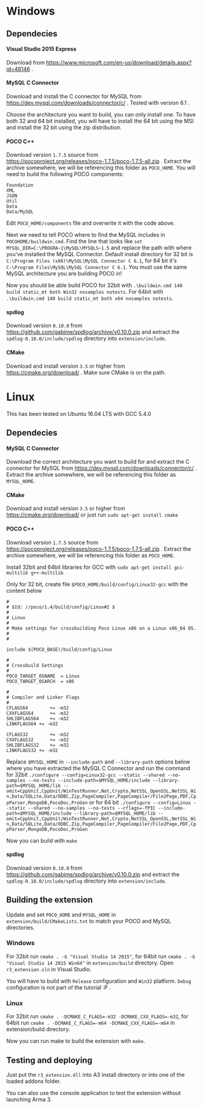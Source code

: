# Windows

## Dependecies

#### Visual Studio 2015 Express
Download from https://www.microsoft.com/en-us/download/details.aspx?id=48146 . 

#### MySQL C Connector
Download and install the C connector for MySQL from https://dev.mysql.com/downloads/connector/c/ .
Tested with version 6.1 .

Choose the architecture you want to build, you can only install one. To have both 32 and 64 bit 
installed, you will have to install the 64 bit using the MSI and install the 32 bit using the zip 
distribution.


#### POCO C++
Download version `1.7.5` source from https://pocoproject.org/releases/poco-1.7.5/poco-1.7.5-all.zip .
Extract the archive somewhere, we will be referencing this folder as `POCO_HOME`.
You will need to build the following POCO components:
```
Foundation
XML
JSON
Util
Data
Data/MySQL
```
Edit `POCO_HOME/components` file and overwrite it with the code above.

Next we need to tell POCO where to find the MySQL includes in `POCOHOME/buildwin.cmd`. Find the 
line that looks like `set MYSQL_DIR=C:\PROGRA~1\MySQL\MYSQLS~1.5` and replace the path with 
where you've installed the MySQL Connector. Default install directory 
for 32 bit is `C:\Program Files (x86)\MySQL\MySQL Connector C 6.1`, 
for 64 bit it's `C:\Program Files\MySQL\MySQL Connector C 6.1`.
You must use the same MySQL architecture you are building POCO in!

Now you should be able build POCO for 32bit with `.\buildwin.cmd 140 build static_mt both Win32 nosamples notests`.
For 64bit with `.\buildwin.cmd 140 build static_mt both x64 nosamples notests`.


#### spdlog
Download version `0.10.0` from https://github.com/gabime/spdlog/archive/v0.10.0.zip and 
extract the `spdlog-0.10.0/include/spdlog` directory into `extension/include`.


#### CMake
Download and install version `3.5` or higher from https://cmake.org/download/ . Make sure 
CMake is on the path.




# Linux

This has been tested on Ubuntu 16.04 LTS with GCC 5.4.0

## Dependecies

#### MySQL C Connector
Download the correct architecture you want to build for and extract the C connector for MySQL from https://dev.mysql.com/downloads/connector/c/ .
Extract the archive somewhere, we will be referencing this folder as `MYSQL_HOME`.


#### CMake
Download and install version `3.5` or higher from https://cmake.org/download/ or just run `sudo apt-get install cmake`

#### POCO C++
Download version `1.7.5` source from https://pocoproject.org/releases/poco-1.7.5/poco-1.7.5-all.zip .
Extract the archive somewhere, we will be referencing this folder as `POCO_HOME`.

Install 32bit and 64bit libraries for GCC with `sudo apt-get install gcc-multilib g++-multilib`

Only for 32 bit, create file `$POCO_HOME/build/config/Linux32-gcc` with the content below
```
#
# $Id: //poco/1.4/build/config/Linux#2 $
#
# Linux
#
# Make settings for crossbuilding Poco Linux x86 on a Linux x86_64 OS.
#
#

include $(POCO_BASE)/build/config/Linux

#
# Crossbuild Settings
#
POCO_TARGET_OSNAME  = Linux
POCO_TARGET_OSARCH  = x86

#
# Compiler and Linker Flags
#
CFLAGS64        += -m32
CXXFLAGS64      += -m32
SHLIBFLAGS64    += -m32
LINKFLAGS64 += -m32

CFLAGS32        += -m32
CXXFLAGS32      += -m32
SHLIBFLAGS32    += -m32
LINKFLAGS32 += -m32
```

Replace `$MYSQL_HOME` in `--include-path` and `--library-path` options below where you have extracted the MySQL C Connector 
and run the command for 32bit
`./configure --config=Linux32-gcc --static --shared --no-samples --no-tests --include-path=$MYSQL_HOME/include --library-path=$MYSQL_HOME/lib --omit=CppUnit,CppUnit/WinTestRunner,Net,Crypto,NetSSL_OpenSSL,NetSSL_Win,Data/SQLite,Data/ODBC,Zip,PageCompiler,PageCompiler/File2Page,PDF,CppParser,MongoDB,PocoDoc,ProGen`
or for 64 bit
`./configure --config=Linux --static --shared --no-samples --no-tests --cflags=-fPIC --include-path=$MYSQL_HOME/include --library-path=$MYSQL_HOME/lib --omit=CppUnit,CppUnit/WinTestRunner,Net,Crypto,NetSSL_OpenSSL,NetSSL_Win,Data/SQLite,Data/ODBC,Zip,PageCompiler,PageCompiler/File2Page,PDF,CppParser,MongoDB,PocoDoc,ProGen`

Now you can build with `make`


#### spdlog
Download version `0.10.0` from https://github.com/gabime/spdlog/archive/v0.10.0.zip and 
extract the `spdlog-0.10.0/include/spdlog` directory into `extension/include`.



## Building the extension

Update and set `POCO_HOME` and `MYSQL_HOME` in `extension/build/CMakeLists.txt` to match your POCO and MySQL directories.

### Windows

For 32bit run `cmake . -G "Visual Studio 14 2015"`, for 64bit run `cmake . -G "Visual Studio 14 2015 Win64"` 
in `extension/build` directory. Open `r3_extension.sln` in Visual Studio.

You will have to build with `Release` configuration and `Win32` platform. `Debug` configuration 
is not part of the tutorial :P .

### Linux

For 32bit run `cmake . -DCMAKE_C_FLAGS=-m32 -DCMAKE_CXX_FLAGS=-m32`, 
for 64bit run `cmake . -DCMAKE_C_FLAGS=-m64 -DCMAKE_CXX_FLAGS=-m64` in extension/build directory.

Now you can run make to build the extension with `make`.



## Testing and deploying
Just put the `r3_extension.dll` into A3 install directory or into one of the loaded addons folder.

You can also use the console application to test the extension without launching Arma 3.
